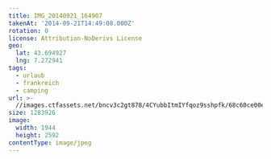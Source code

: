 ```yaml
---
title: IMG_20140921_164907
takenAt: '2014-09-21T14:49:08.000Z'
rotation: 0
license: Attribution-NoDerivs License
geo:
  lat: 43.694927
  lng: 7.272941
tags:
  - urlaub
  - frankreich
  - camping
url: >-
  //images.ctfassets.net/bncv3c2gt878/4CYubbItmIYfqoz9sshpfk/68c60ce00e5b5cce298bd6616670d280/img_20140921_164907_28234271691_o
size: 1283926
image:
  width: 1944
  height: 2592
contentType: image/jpeg
---
```



